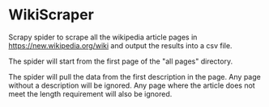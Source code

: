 # WikiScraper

Scrapy spider to scrape all the wikipedia article pages in https://new.wikipedia.org/wiki and output the results into a csv file.

The spider will start from the first page of the "all pages" directory.

The spider will pull the data from the first description in the page. Any page without a description will be ignored. Any page where the article does not meet the length requirement will also be ignored.
